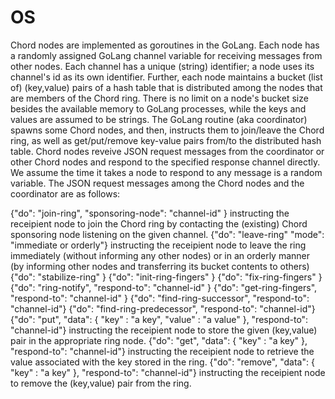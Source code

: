 # OS
Chord nodes are implemented as goroutines in the GoLang. Each node has a randomly assigned GoLang channel variable for receiving messages from other nodes. Each channel has a unique (string) identifier; a node uses its channel's id as its own identifier. Further, each node maintains a bucket (list of) (key,value) pairs of a hash table that is distributed among the nodes that are members of the Chord ring. There is no limit on a node's bucket size besides the available memory to GoLang processes, while the keys and values are assumed to be strings. 
The GoLang routine (aka coordinator) spawns some Chord nodes, and then, instructs them to join/leave the Chord ring, as well as get/put/remove key-value pairs from/to the distributed hash table.
Chord nodes reveive JSON request messages from the coordinator or other Chord nodes and respond to the specified response channel directly. We assume the time it takes a node to respond to any message is a random variable. The JSON request messages among the Chord nodes and the coordinator are as follows:

{"do": "join-ring", "sponsoring-node": "channel-id" } instructing the receipient node to join the Chord ring by contacting the (existing) Chord sponsoring node listening on the given channel.
{"do": "leave-ring" "mode": "immediate or orderly"} instructing the receipient node to leave the ring immediately (without informing any other nodes) or in an orderly manner (by informing other nodes and transferring its bucket contents to others)
{"do": "stabilize-ring" }
{"do": "init-ring-fingers" }
{"do": "fix-ring-fingers" }
{"do": "ring-notify", "respond-to": "channel-id" }
{"do": "get-ring-fingers", "respond-to": "channel-id" }
{"do": "find-ring-successor", "respond-to": "channel-id"}
{"do": "find-ring-predecessor", "respond-to": "channel-id"}
{"do": "put", "data": { "key" : "a key", "value" : "a value" }, "respond-to": "channel-id"} instructing the receipient node to store the given (key,value) pair in the appropriate ring node.
{"do": "get", "data": { "key" : "a key" }, "respond-to": "channel-id"} instructing the receipient node to retrieve the value associated with the key stored in the ring.
{"do": "remove", "data": { "key" : "a key" }, "respond-to": "channel-id"} instructing the receipient node to remove the (key,value) pair from the ring.
